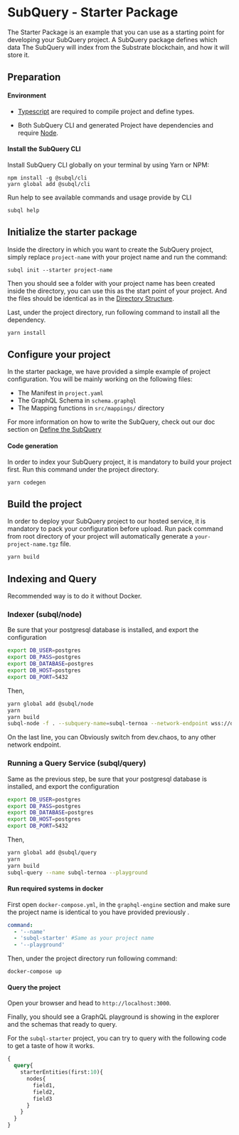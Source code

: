# SubQuery - Starter Package


The Starter Package is an example that you can use as a starting point for developing your SubQuery project.
A SubQuery package defines which data The SubQuery will index from the Substrate blockchain, and how it will store it. 

## Preparation

#### Environment

- [Typescript](https://www.typescriptlang.org/) are required to compile project and define types.  

- Both SubQuery CLI and generated Project have dependencies and require [Node](https://nodejs.org/en/).
     

#### Install the SubQuery CLI

Install SubQuery CLI globally on your terminal by using Yarn or NPM:

```
npm install -g @subql/cli
yarn global add @subql/cli
```

Run help to see available commands and usage provide by CLI
```
subql help
```

## Initialize the starter package

Inside the directory in which you want to create the SubQuery project, simply replace `project-name` with your project name and run the command:
```
subql init --starter project-name
```
Then you should see a folder with your project name has been created inside the directory, you can use this as the start point of your project. And the files should be identical as in the [Directory Structure](https://doc.subquery.network/directory_structure.html).

Last, under the project directory, run following command to install all the dependency.
```
yarn install
```


## Configure your project

In the starter package, we have provided a simple example of project configuration. You will be mainly working on the following files:

- The Manifest in `project.yaml`
- The GraphQL Schema in `schema.graphql`
- The Mapping functions in `src/mappings/` directory

For more information on how to write the SubQuery, 
check out our doc section on [Define the SubQuery](https://doc.subquery.network/define_a_subquery.html) 

#### Code generation

In order to index your SubQuery project, it is mandatory to build your project first.
Run this command under the project directory.

````
yarn codegen
````

## Build the project

In order to deploy your SubQuery project to our hosted service, it is mandatory to pack your configuration before upload.
Run pack command from root directory of your project will automatically generate a `your-project-name.tgz` file.

```
yarn build
```

## Indexing and Query

Recommended way is to do it without Docker.

### Indexer (subql/node)

Be sure that your postgresql database is installed, and export the configuration

```bash
export DB_USER=postgres
export DB_PASS=postgres
export DB_DATABASE=postgres
export DB_HOST=postgres
export DB_PORT=5432
```

Then,

```bash
yarn global add @subql/node
yarn
yarn build
subql-node -f . --subquery-name=subql-ternoa --network-endpoint wss://dev.chaos.ternoa.com
```

On the last line, you can Obviously switch from dev.chaos, to any other network endpoint.

### Running a Query Service (subql/query)

Same as the previous step, be sure that your postgresql database is installed, and export the configuration

```bash
export DB_USER=postgres
export DB_PASS=postgres
export DB_DATABASE=postgres
export DB_HOST=postgres
export DB_PORT=5432
```

Then,

```bash
yarn global add @subql/query
yarn
yarn build
subql-query --name subql-ternoa --playground
```

#### Run required systems in docker

First open `docker-compose.yml`, in the `graphql-engine` section and make sure the project name is identical to you have provided previously .
````yaml
command:
  - '--name'
  - 'subql-starter' #Same as your project name
  - '--playground'
````

Then, under the project directory run following command:

```
docker-compose up
```
#### Query the project

Open your browser and head to `http://localhost:3000`.

Finally, you should see a GraphQL playground is showing in the explorer and the schemas that ready to query.

For the `subql-starter` project, you can try to query with the following code to get a taste of how it works.

````graphql
{
  query{
    starterEntities(first:10){
      nodes{
        field1,
        field2,
        field3
      }
    }
  }
}
````
